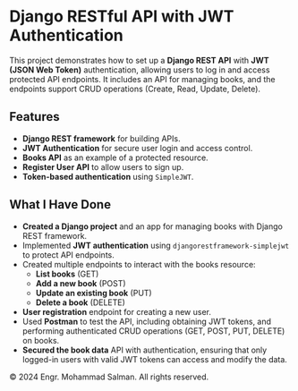 # Django RESTful API with JWT Authentication

This project demonstrates how to set up a **Django REST API** with **JWT (JSON Web Token)** authentication, allowing users to log in and access protected API endpoints. It includes an API for managing books, and the endpoints support CRUD operations (Create, Read, Update, Delete).

## Features

- **Django REST framework** for building APIs.
- **JWT Authentication** for secure user login and access control.
- **Books API** as an example of a protected resource.
- **Register User API** to allow users to sign up.
- **Token-based authentication** using `SimpleJWT`.

## What I Have Done

- **Created a Django project** and an app for managing books with Django REST framework.
- Implemented **JWT authentication** using `djangorestframework-simplejwt` to protect API endpoints.
- Created multiple endpoints to interact with the books resource:
  - **List books** (GET)
  - **Add a new book** (POST)
  - **Update an existing book** (PUT)
  - **Delete a book** (DELETE)
- **User registration** endpoint for creating a new user.
- Used **Postman** to test the API, including obtaining JWT tokens, and performing authenticated CRUD operations (GET, POST, PUT, DELETE) on books.
- **Secured the book data** API with authentication, ensuring that only logged-in users with valid JWT tokens can access and modify the data.

© 2024 Engr. Mohammad Salman. All rights reserved.
